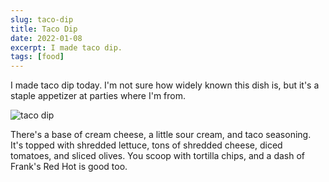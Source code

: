 ```yaml
---
slug: taco-dip
title: Taco Dip
date: 2022-01-08
excerpt: I made taco dip.
tags: [food]
---
```


<script>
  import Image from "$lib/components/base/image.svelte";
</script>

I made taco dip today. I'm not sure how widely known this dish is, but it's a staple appetizer at parties where I'm from.

<Image
  path="posts/{slug}"
  filename="165932311-1641621784417"
  alt="taco dip"
/>

There's a base of cream cheese, a little sour cream, and taco seasoning. It's topped with shredded lettuce, tons of shredded cheese, diced tomatoes, and sliced olives. You scoop with tortilla chips, and a dash of Frank's Red Hot is good too.

